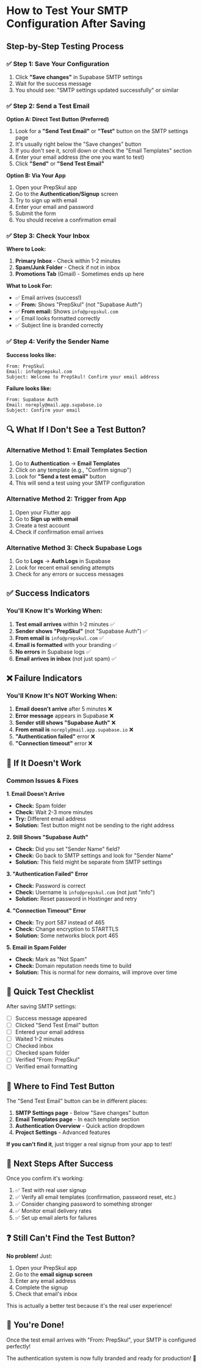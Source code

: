 # How to Test Your SMTP Configuration After Saving

## Step-by-Step Testing Process

### ✅ Step 1: Save Your Configuration

1. Click **"Save changes"** in Supabase SMTP settings
2. Wait for the success message
3. You should see: "SMTP settings updated successfully" or similar

### ✅ Step 2: Send a Test Email

**Option A: Direct Test Button (Preferred)**
1. Look for a **"Send Test Email"** or **"Test"** button on the SMTP settings page
2. It's usually right below the "Save changes" button
3. If you don't see it, scroll down or check the "Email Templates" section
4. Enter your email address (the one you want to test)
5. Click **"Send"** or **"Send Test Email"**

**Option B: Via Your App**
1. Open your PrepSkul app
2. Go to the **Authentication/Signup** screen
3. Try to sign up with email
4. Enter your email and password
5. Submit the form
6. You should receive a confirmation email

### ✅ Step 3: Check Your Inbox

**Where to Look:**
1. **Primary Inbox** - Check within 1-2 minutes
2. **Spam/Junk Folder** - Check if not in inbox
3. **Promotions Tab** (Gmail) - Sometimes ends up here

**What to Look For:**
- ✅ Email arrives (success!)
- ✅ **From:** Shows "PrepSkul" (not "Supabase Auth")
- ✅ **From email:** Shows `info@prepskul.com`
- ✅ Email looks formatted correctly
- ✅ Subject line is branded correctly

### ✅ Step 4: Verify the Sender Name

**Success looks like:**
```
From: PrepSkul
Email: info@prepskul.com
Subject: Welcome to PrepSkul! Confirm your email address
```

**Failure looks like:**
```
From: Supabase Auth
Email: noreply@mail.app.supabase.io
Subject: Confirm your email
```

## 🔍 What If I Don't See a Test Button?

### Alternative Method 1: Email Templates Section

1. Go to **Authentication** → **Email Templates**
2. Click on any template (e.g., "Confirm signup")
3. Look for **"Send a test email"** button
4. This will send a test using your SMTP configuration

### Alternative Method 2: Trigger from App

1. Open your Flutter app
2. Go to **Sign up with email**
3. Create a test account
4. Check if confirmation email arrives

### Alternative Method 3: Check Supabase Logs

1. Go to **Logs** → **Auth Logs** in Supabase
2. Look for recent email sending attempts
3. Check for any errors or success messages

## ✅ Success Indicators

### You'll Know It's Working When:

1. **Test email arrives** within 1-2 minutes ✅
2. **Sender shows "PrepSkul"** (not "Supabase Auth") ✅
3. **From email is** `info@prepskul.com` ✅
4. **Email is formatted** with your branding ✅
5. **No errors** in Supabase logs ✅
6. **Email arrives in inbox** (not just spam) ✅

## ❌ Failure Indicators

### You'll Know It's NOT Working When:

1. **Email doesn't arrive** after 5 minutes ❌
2. **Error message** appears in Supabase ❌
3. **Sender still shows "Supabase Auth"** ❌
4. **From email is** `noreply@mail.app.supabase.io` ❌
5. **"Authentication failed"** error ❌
6. **"Connection timeout"** error ❌

## 🔧 If It Doesn't Work

### Common Issues & Fixes

**1. Email Doesn't Arrive**
- **Check:** Spam folder
- **Check:** Wait 2-3 more minutes
- **Try:** Different email address
- **Solution:** Test button might not be sending to the right address

**2. Still Shows "Supabase Auth"**
- **Check:** Did you set "Sender Name" field?
- **Check:** Go back to SMTP settings and look for "Sender Name"
- **Solution:** This field might be separate from SMTP settings

**3. "Authentication Failed" Error**
- **Check:** Password is correct
- **Check:** Username is `info@prepskul.com` (not just "info")
- **Solution:** Reset password in Hostinger and retry

**4. "Connection Timeout" Error**
- **Check:** Try port 587 instead of 465
- **Check:** Change encryption to STARTTLS
- **Solution:** Some networks block port 465

**5. Email in Spam Folder**
- **Check:** Mark as "Not Spam"
- **Check:** Domain reputation needs time to build
- **Solution:** This is normal for new domains, will improve over time

## 🎯 Quick Test Checklist

After saving SMTP settings:
- [ ] Success message appeared
- [ ] Clicked "Send Test Email" button
- [ ] Entered your email address
- [ ] Waited 1-2 minutes
- [ ] Checked inbox
- [ ] Checked spam folder
- [ ] Verified "From: PrepSkul"
- [ ] Verified email formatting

## 📧 Where to Find Test Button

The "Send Test Email" button can be in different places:

1. **SMTP Settings page** - Below "Save changes" button
2. **Email Templates page** - In each template section
3. **Authentication Overview** - Quick action dropdown
4. **Project Settings** - Advanced features

**If you can't find it**, just trigger a real signup from your app to test!

## 🚀 Next Steps After Success

Once you confirm it's working:

1. ✅ Test with real user signup
2. ✅ Verify all email templates (confirmation, password reset, etc.)
3. ✅ Consider changing password to something stronger
4. ✅ Monitor email delivery rates
5. ✅ Set up email alerts for failures

## ❓ Still Can't Find the Test Button?

**No problem!** Just:

1. Open your PrepSkul app
2. Go to the **email signup screen**
3. Enter any email address
4. Complete the signup
5. Check that email's inbox

This is actually a better test because it's the real user experience!

## 🎉 You're Done!

Once the test email arrives with "From: PrepSkul", your SMTP is configured perfectly!

The authentication system is now fully branded and ready for production! 🚀

